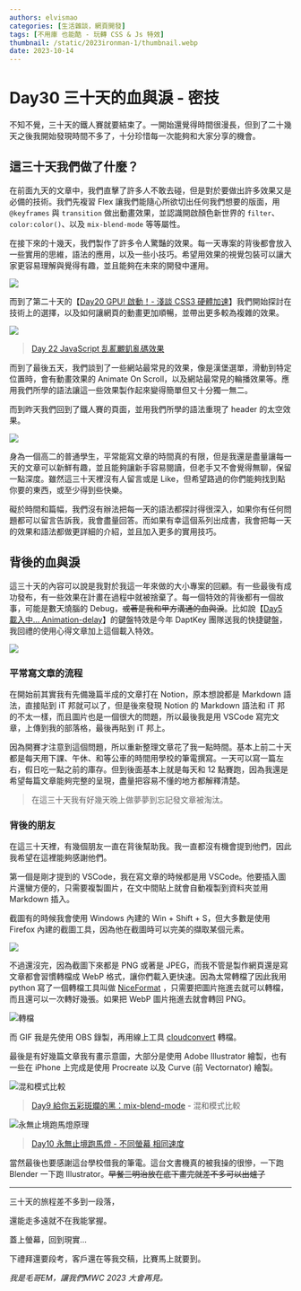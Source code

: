 ```yaml
---
authors: elvismao
categories: [生活雜談，網頁開發]
tags: [不用庫 也能酷 - 玩轉 CSS & Js 特效]
thumbnail: /static/2023ironman-1/thumbnail.webp
date: 2023-10-14
---
```


# Day30 三十天的血與淚 - 密技

不知不覺，三十天的鐵人賽就要結束了。一開始還覺得時間很漫長，但到了二十幾天之後我開始發現時間不多了，十分珍惜每一次能夠和大家分享的機會。

## 這三十天我們做了什麼？

在前面九天的文章中，我們直擊了許多人不敢去碰，但是對於要做出許多效果又是必備的技術。我們先複習 Flex 讓我們能隨心所欲切出任何我們想要的版面，用 `@keyframes` 與 `transition` 做出動畫效果，並認識開啟顏色新世界的 `filter`、`color:color()`、以及 `mix-blend-mode` 等等屬性。

在接下來的十幾天，我們製作了許多令人驚豔的效果。每一天專案的背後都會放入一些實用的思維，語法的應用，以及一些小技巧。希望用效果的視覺包裝可以讓大家更容易理解與覺得有趣，並且能夠在未來的開發中運用。

![](../2023ironman-18/final.gif)

而到了第二十天的【[Day20 GPU! 啟動！- 淺談 CSS3 硬體加速](https://ithelp.ithome.com.tw/articles/10333947)】我們開始探討在技術上的選擇，以及如何讓網頁的動畫更加順暢，並帶出更多較為複雜的效果。

![](../2023ironman-22/final.gif)

> [Day 22 JavaScript 乱薍覼釠亂碼效果](https://ithelp.ithome.com.tw/articles/10335389)

而到了最後五天，我們談到了一些網站最常見的效果，像是漢堡選單，滑動到特定位置時，會有動畫效果的 Animate On Scroll，以及網站最常見的輪播效果等。應用我們所學的語法讓這一些效果製作起來變得簡單但又十分獨一無二。

而到昨天我們回到了鐵人賽的頁面，並用我們所學的語法重現了 header 的太空效果。

![](../2023ironman-29/final.gif)

身為一個高二的普通學生，平常能寫文章的時間真的有限，但是我還是盡量讓每一天的文章可以新鮮有趣，並且能夠讓新手容易閱讀，但老手又不會覺得無聊，保留一點深度。雖然這三十天裡沒有人留言或是 Like，但希望路過的你們能夠找到點你要的東西，或至少得到些快樂。

礙於時間和篇幅，我們沒有辦法把每一天的語法都探討得很深入，如果你有任何問題都可以留言告訴我，我會盡量回答。而如果有幸這個系列出成書，我會把每一天的效果和語法都做更詳細的介紹，並且加入更多的實用技巧。

## 背後的血與淚

這三十天的內容可以說是我對於我這一年來做的大小專案的回顧。有一些最後有成功發布，有一些效果在計畫在過程中就被捨棄了。每一個特效的背後都有一個故事，可能是數天燒腦的 Debug，~~或著是我和甲方溝通的血與淚~~。比如說【[Day5 載入中… Animation-delay](https://ithelp.ithome.com.tw/articles/10322369)】的鍵盤特效是今年 DaptKey 團隊送我的快捷鍵盤，我回禮的使用心得文章加上這個載入特效。

![](../2023ironman-5/loading.gif)

### 平常寫文章的流程

在開始前其實我有先備幾篇半成的文章打在 Notion，原本想說都是 Markdown 語法，直接貼到 iT 邦就可以了，但是後來發現 Notion 的 Markdown 語法和 iT 邦的不太一樣，而且圖片也是一個很大的問題，所以最後我是用 VSCode 寫完文章，上傳到我的部落格，最後再貼到 iT 邦上。

因為開賽才注意到這個問題，所以重新整理文章花了我一點時間。基本上前二十天都是每天用下課、午休、和等公車的時間用學校的筆電撰寫。一天可以寫一篇左右，假日吃一點之前的庫存。但到後面基本上就是每天和 12 點賽跑，因為我還是希望每篇文章能夠完整的呈現，盡量把容易不懂的地方都解釋清楚。

> 在這三十天我有好幾天晚上做夢夢到忘記發文章被淘汰。

### 背後的朋友

在這三十天裡，有幾個朋友一直在背後幫助我。我一直都沒有機會提到他們，因此我希望在這裡能夠感謝他們。

第一個是剛才提到的 VSCode，我在寫文章的時候都是用 VSCode。他要插入圖片還蠻方便的，只需要複製圖片，在文中間貼上就會自動複製到資料夾並用 Markdown 插入。

截圖有的時候我會使用 Windows 內建的 Win + Shift + S，但大多數是使用 Firefox 內建的截圖工具，因為他在截圖時可以完美的擷取某個元素。

![](shot.webp)

不過還沒完，因為截圖下來都是 PNG 或著是 JPEG，而我不管是製作網頁還是寫文章都會習慣轉檔成 WebP 格式，讓你們載入更快速。因為太常轉檔了因此我用 python 寫了一個轉檔工具叫做 [NiceFormat](https://github.com/Edit-Mr/NiceFormat) ，只需要把圖片拖進去就可以轉檔，而且還可以一次轉好幾張。如果把 WebP 圖片拖進去就會轉回 PNG。

![轉檔](convert.gif)

而 GIF 我是先使用 OBS 錄製，再用線上工具 [cloudconvert](https://cloudconvert.com/mkv-to-gif) 轉檔。

最後是有好幾篇文章我有畫示意圖，大部分是使用 Adobe Illustrator 繪製，也有一些在 iPhone 上完成是使用 Procreate 以及 Curve (前 Vectornator) 繪製。

![混和模式比較](../2023ironman-9/mix.webp)

> [Day9 給你五彩斑斕的黑：mix-blend-mode](https://ithelp.ithome.com.tw/articles/10325681) - 混和模式比較

![永無止境跑馬燈原理](../2023ironman-10/marquee.svg)

> [Day10 永無止境跑馬燈 - 不同螢幕 相同速度](https://ithelp.ithome.com.tw/articles/10326819)

當然最後也要感謝這台學校借我的筆電。這台文書機真的被我操的很慘，一下跑 Blender 一下跑 Illustrator。~~早餐三明治放在底下畫完就差不多可以出爐了~~

---

三十天的旅程差不多到一段落，

還能走多遠就不在我能掌握。

蓋上螢幕，回到現實...

下禮拜還要段考，客戶還在等我交稿，比賽馬上就要到。

_我是毛哥EM，讓我們MWC 2023 大會再見。_
